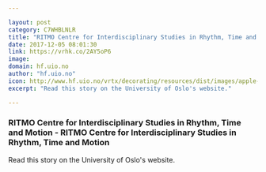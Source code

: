 ```yaml
---

layout: post
category: C7WHBLNLR
title: "RITMO Centre for Interdisciplinary Studies in Rhythm, Time and Motion - RITMO Centre for Interdisciplinary Studies in Rhythm, Time and Motion"
date: 2017-12-05 08:01:30
link: https://vrhk.co/2AY5oP6
image: 
domain: hf.uio.no
author: "hf.uio.no"
icon: http://www.hf.uio.no/vrtx/decorating/resources/dist/images/apple-touch-icon.png
excerpt: "Read this story on the University of Oslo's website."

---
```


### RITMO Centre for Interdisciplinary Studies in Rhythm, Time and Motion - RITMO Centre for Interdisciplinary Studies in Rhythm, Time and Motion

Read this story on the University of Oslo's website.